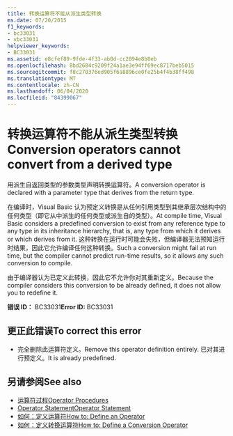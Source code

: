 ```yaml
---
title: 转换运算符不能从派生类型转换
ms.date: 07/20/2015
f1_keywords:
- bc33031
- vbc33031
helpviewer_keywords:
- BC33031
ms.assetid: e8cfef89-9fde-4f33-ab0d-cc2094e8b8eb
ms.openlocfilehash: 8bd2684c9209f24a1ae3e94ff69ec8717beb5015
ms.sourcegitcommit: f8c270376ed905f6a8896ce0fe25b4f4b38ff498
ms.translationtype: MT
ms.contentlocale: zh-CN
ms.lasthandoff: 06/04/2020
ms.locfileid: "84399067"
---
```

# <a name="conversion-operators-cannot-convert-from-a-derived-type"></a><span data-ttu-id="49005-102">转换运算符不能从派生类型转换</span><span class="sxs-lookup"><span data-stu-id="49005-102">Conversion operators cannot convert from a derived type</span></span>
<span data-ttu-id="49005-103">用派生自返回类型的参数类型声明转换运算符。</span><span class="sxs-lookup"><span data-stu-id="49005-103">A conversion operator is declared with a parameter type that derives from the return type.</span></span>  
  
 <span data-ttu-id="49005-104">在编译时，Visual Basic 认为预定义转换是从任何引用类型到其继承层次结构中的任何类型（即它从中派生的任何类型或派生自的类型）。</span><span class="sxs-lookup"><span data-stu-id="49005-104">At compile time, Visual Basic considers a predefined conversion to exist from any reference type to any type in its inheritance hierarchy, that is, any type from which it derives or which derives from it.</span></span> <span data-ttu-id="49005-105">这种转换在运行时可能会失败，但编译器无法预知运行时结果，因此它允许编译任何这种转换。</span><span class="sxs-lookup"><span data-stu-id="49005-105">Such a conversion might fail at run time, but the compiler cannot predict run-time results, so it allows any such conversion to compile.</span></span>  
  
 <span data-ttu-id="49005-106">由于编译器认为已定义此转换，因此它不允许你对其重新定义。</span><span class="sxs-lookup"><span data-stu-id="49005-106">Because the compiler considers this conversion to be already defined, it does not allow you to redefine it.</span></span>  
  
 <span data-ttu-id="49005-107">**错误 ID：** BC33031</span><span class="sxs-lookup"><span data-stu-id="49005-107">**Error ID:** BC33031</span></span>  
  
## <a name="to-correct-this-error"></a><span data-ttu-id="49005-108">更正此错误</span><span class="sxs-lookup"><span data-stu-id="49005-108">To correct this error</span></span>  
  
- <span data-ttu-id="49005-109">完全删除此运算符定义。</span><span class="sxs-lookup"><span data-stu-id="49005-109">Remove this operator definition entirely.</span></span> <span data-ttu-id="49005-110">已对其进行预定义。</span><span class="sxs-lookup"><span data-stu-id="49005-110">It is already predefined.</span></span>  
  
## <a name="see-also"></a><span data-ttu-id="49005-111">另请参阅</span><span class="sxs-lookup"><span data-stu-id="49005-111">See also</span></span>

- [<span data-ttu-id="49005-112">运算符过程</span><span class="sxs-lookup"><span data-stu-id="49005-112">Operator Procedures</span></span>](../programming-guide/language-features/procedures/operator-procedures.md)
- [<span data-ttu-id="49005-113">Operator Statement</span><span class="sxs-lookup"><span data-stu-id="49005-113">Operator Statement</span></span>](../language-reference/statements/operator-statement.md)
- [<span data-ttu-id="49005-114">如何：定义运算符</span><span class="sxs-lookup"><span data-stu-id="49005-114">How to: Define an Operator</span></span>](../programming-guide/language-features/procedures/how-to-define-an-operator.md)
- [<span data-ttu-id="49005-115">如何：定义转换运算符</span><span class="sxs-lookup"><span data-stu-id="49005-115">How to: Define a Conversion Operator</span></span>](../programming-guide/language-features/procedures/how-to-define-a-conversion-operator.md)
